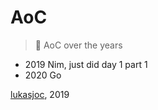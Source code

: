 # AoC
> 🎄 AoC over the years

- 2019 Nim, just did day 1 part 1
- 2020 Go

[lukasjoc](https://lukasjoc.com), 2019
